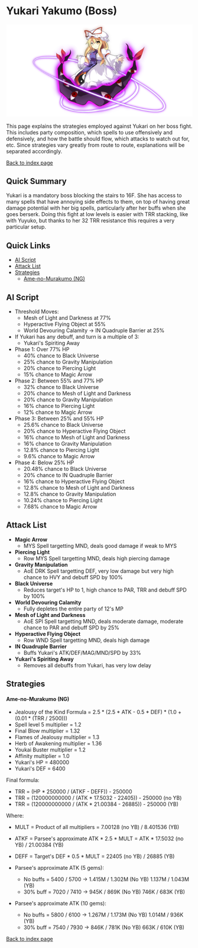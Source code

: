 # Yukari Yakumo (Boss)

![](img/yukari.png)

This page explains the strategies employed against Yukari on her boss fight. This includes party composition, which spells to use offensively and defensively, and how the battle should flow, which attacks to watch out for, etc. Since strategies vary greatly from route to route, explanations will be separated accordingly.

[Back to index page](../index.md)

## Quick Summary

Yukari is a mandatory boss blocking the stairs to 16F. She has access to many spells that have annoying side effects to them, on top of having great damage potential with her big spells, particularly after her buffs when she goes berserk. Doing this fight at low levels is easier with TRR stacking, like with Yuyuko, but thanks to her 32 TRR resistance this requires a very particular setup.

## Quick Links
* [AI Script](#script)
* [Attack List](#attacks)
* [Strategies](#strats)
	* [Ame-no-Murakumo (NG)](#ng-murakumo)

## <a id="script"></a>AI Script

* Threshold Moves:
	* Mesh of Light and Darkness at 77%
	* Hyperactive Flying Object at 55%
	* World Devouring Calamity -> IN Quadruple Barrier at 25%
* If Yukari has any debuff, and turn is a multiple of 3:
	* Yukari's Spiriting Away
* Phase 1: Over 77% HP
	* 40% chance to Black Universe
	* 25% chance to Gravity Manipulation
	* 20% chance to Piercing Light
	* 15% chance to Magic Arrow
* Phase 2: Between 55% and 77% HP
	* 32% chance to Black Universe
	* 20% chance to Mesh of Light and Darkness
	* 20% chance to Gravity Manipulation
	* 16% chance to Piercing Light
	* 12% chance to Magic Arrow
* Phase 3: Between 25% and 55% HP
	* 25.6% chance to Black Universe
	* 20% chance to Hyperactive Flying Object
	* 16% chance to Mesh of Light and Darkness
	* 16% chance to Gravity Manipulation
	* 12.8% chance to Piercing Light
	* 9.6% chance to Magic Arrow
* Phase 4: Below 25% HP
	* 20.48% chance to Black Universe
	* 20% chance to IN Quadruple Barrier
	* 16% chance to Hyperactive Flying Object
	* 12.8% chance to Mesh of Light and Darkness
	* 12.8% chance to Gravity Manipulation
	* 10.24% chance to Piercing Light
	* 7.68% chance to Magic Arrow

## <a id="attacks"></a>Attack List

* **Magic Arrow**
	* MYS Spell targetting MND, deals good damage if weak to MYS
* **Piercing Light**
	* Row MYS Spell targetting MND, deals high piercing damage
* **Gravity Manipulation**
	* AoE DRK Spell targetting DEF, very low damage but very high chance to HVY and debuff SPD by 100%
* **Black Universe**
	* Reduces target's HP to 1, high chance to PAR, TRR and debuff SPD by 100%
* **World Devouring Calamity**
	* Fully depletes the entire party of 12's MP
* **Mesh of Light and Darkness**
	* AoE SPI Spell targetting MND, deals moderate damage, moderate chance to PAR and debuff SPD by 25%
* **Hyperactive Flying Object**
	* Row WND Spell targetting MND, deals high damage
* **IN Quadruple Barrier**
	* Buffs Yukari's ATK/DEF/MAG/MND/SPD by 33%
* **Yukari's Spiriting Away**
	* Removes all debuffs from Yukari, has very low delay

## <a id="strats"></a>Strategies

#### <a id="ng-murakumo"></a>Ame-no-Murakumo (NG)

* Jealousy of the Kind Formula = 2.5 \* (2.5 \* ATK - 0.5 \* DEF) \* (1.0 + (0.01 \* (TRR / 2500)))
* Spell level 5 multiplier = 1.2
* Final Blow multiplier = 1.32
* Flames of Jealousy multiplier = 1.3
* Herb of Awakening multiplier = 1.36
* Youkai Buster multiplier = 1.2
* Affinity multiplier = 1.0
* Yukari's HP = 480000
* Yukari's DEF = 6400

Final formula:
* TRR = (HP \* 250000 / (ATKF - DEFF)) - 250000
* TRR = (120000000000 / (ATK \* 17.5032 - 22405)) - 250000 (no YB)
* TRR = (120000000000 / (ATK \* 21.00384 - 26885)) - 250000 (YB)

Where:
* MULT = Product of all multipliers = 7.00128 (no YB) / 8.401536 (YB)
* ATKF = Parsee's approximate ATK \* 2.5 \* MULT = ATK \* 17.5032 (no YB) / 21.00384 (YB)
* DEFF = Target's DEF \* 0.5 \* MULT = 22405 (no YB) / 26885 (YB)

* Parsee's approximate ATK (5 gems):
	* No buffs = 5400 / 5700 -> 1.415M / 1.302M (No YB)
	                            1.137M / 1.043M (YB)
	* 30% buff = 7020 / 7410 -> 945K / 869K (No YB)
	                            746K / 683K (YB)
* Parsee's approximate ATK (10 gems):
	* No buffs = 5800 / 6100 -> 1.267M / 1.173M (No YB)
	                            1.014M / 936K (YB)
	* 30% buff = 7540 / 7930 -> 846K / 781K (No YB)
	                            663K / 610K (YB)

[Back to index page](../index.md)